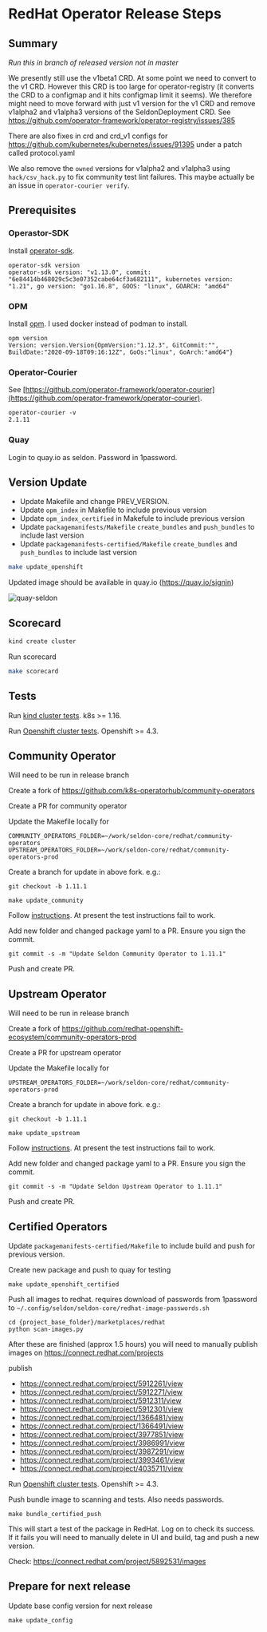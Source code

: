 # RedHat Operator Release Steps

## Summary

*Run this in branch of released version not in master*

We presently still use the v1beta1 CRD. At some point we need to convert to the v1 CRD. However this CRD is too large for operator-registry (it converts the CRD to a configmap and it hits configmap limit it seems). We therefore might need to move forward with just v1 version for the v1 CRD and remove v1alpha2 and v1alpha3 versions of the SeldonDeployment CRD. See https://github.com/operator-framework/operator-registry/issues/385

There are also fixes in crd and crd_v1 configs for https://github.com/kubernetes/kubernetes/issues/91395 under a patch called protocol.yaml

We also remove the `owned` versions for v1alpha2 and v1alpha3 using `hack/csv_hack.py` to fix community test lint failures. This maybe actually be an issue in `operator-courier verify`.

## Prerequisites

### Operastor-SDK

Install [operator-sdk](https://sdk.operatorframework.io/).


```
operator-sdk version
operator-sdk version: "v1.13.0", commit: "6e84414b468029c5c3e07352cabe64cf3a682111", kubernetes version: "1.21", go version: "go1.16.8", GOOS: "linux", GOARCH: "amd64"
```


### OPM

Install [opm](https://docs.openshift.com/container-platform/4.6/cli_reference/opm-cli.html#opm-cli). I used docker instead of podman to install.

```
opm version
Version: version.Version{OpmVersion:"1.12.3", GitCommit:"", BuildDate:"2020-09-18T09:16:12Z", GoOs:"linux", GoArch:"amd64"}
```

### Operator-Courier

See [https://github.com/operator-framework/operator-courier](https://github.com/operator-framework/operator-courier).

```
operator-courier -v
2.1.11
```

### Quay

Login to quay.io as seldon. Password in 1password. 


## Version Update


 * Update Makefile and change PREV_VERSION.
 * Update `opm_index` in Makefile to include previous version
 * Update `opm_index_certified` in Makefule to include previous version
 * Update `packagemanifests/Makefile` `create_bundles` and `push_bundles` to include last version
 * Update `packagemanifests-certified/Makefile` `create_bundles` and `push_bundles` to include last version 


```bash
make update_openshift
```

Updated image should be available in quay.io (https://quay.io/signin)

![quay-seldon](quay-seldon.png)


## Scorecard

```bash
kind create cluster
```

Run scorecard

```bash
make scorecard
```

## Tests

Run [kind cluster tests](./openshift/tests/README.md#local-kind-cluster). k8s >= 1.16.

Run [Openshift cluster tests](./openshift/tests/README.md#openshift-cluster). Openshift >= 4.3.


## Community Operator

Will need to be run in release branch

Create a fork of https://github.com/k8s-operatorhub/community-operators

Create a PR for community operator

Update the Makefile locally for 

```
COMMUNITY_OPERATORS_FOLDER=~/work/seldon-core/redhat/community-operators
UPSTREAM_OPERATORS_FOLDER=~/work/seldon-core/redhat/community-operators-prod
```

Create a branch for update in above fork. e.g.:

```
git checkout -b 1.11.1
```

```
make update_community
```

Follow [instructions](https://operator-framework.github.io/community-operators/). At present the test instructions fail to work.

Add new folder and changed package yaml to a PR. Ensure you sign the commit.

```
git commit -s -m "Update Seldon Community Operator to 1.11.1"
```

Push and create PR.

## Upstream Operator

Will need to be run in release branch

Create a fork of https://github.com/redhat-openshift-ecosystem/community-operators-prod

Create a PR for upstream operator

Update the Makefile locally for 

```
UPSTREAM_OPERATORS_FOLDER=~/work/seldon-core/redhat/community-operators-prod
```

Create a branch for update in above fork. e.g.:

```
git checkout -b 1.11.1
```

```
make update_upstream
```

Follow [instructions](https://operator-framework.github.io/community-operators/). At present the test instructions fail to work.

Add new folder and changed package yaml to a PR. Ensure you sign the commit.

```
git commit -s -m "Update Seldon Upstream Operator to 1.11.1"
```

Push and create PR.

## Certified Operators

Update `packagemanifests-certified/Makefile` to include build and push for previous version.

Create new package and push to quay for testing

```
make update_openshift_certified
```

Push all images to redhat. requires download of passwords from 1password to `~/.config/seldon/seldon-core/redhat-image-passwords.sh`

```
cd {project_base_folder}/marketplaces/redhat
python scan-images.py
```

After these are finished (approx 1.5 hours) you will need to manually publish images on https://connect.redhat.com/projects

publish

 * https://connect.redhat.com/project/5912261/view
 * https://connect.redhat.com/project/5912271/view
 * https://connect.redhat.com/project/5912311/view
 * https://connect.redhat.com/project/5912301/view
 * https://connect.redhat.com/project/1366481/view
 * https://connect.redhat.com/project/1366491/view
 * https://connect.redhat.com/project/3977851/view
 * https://connect.redhat.com/project/3986991/view
 * https://connect.redhat.com/project/3987291/view
 * https://connect.redhat.com/project/3993461/view
 * https://connect.redhat.com/project/4035711/view



Run [Openshift cluster tests](./openshift/tests/README.md#openshift-cluster-certified). Openshift >= 4.3.


Push bundle image to scanning and tests. Also needs passwords.

```
make bundle_certified_push
```

This will start a test of the package in RedHat. Log on to check its success. If it fails you will need to manually delete in UI and build, tag and push a new version.

Check: https://connect.redhat.com/project/5892531/images


## Prepare for next release

Update base config version for next release

```
make update_config
```

